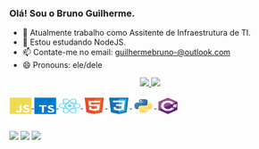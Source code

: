 ### Olá! Sou o Bruno Guilherme.


- 🔭 Atualmente trabalho como Assitente de Infraestrutura de TI.
- 🌱 Estou estudando NodeJS.
- 📫 Contate-me no email: guilhermebruno-@outlook.com
- 😄 Pronouns: ele/dele

<div align="center">
  <a href="https://github.com/Brunogpr">
  <img width="48%" src="https://github-readme-stats.vercel.app/api?username=Brunogpr&show_icons=true&theme=merko&include_all_commits=true&count_private=true"/>
  <img width="48%" src="https://github-readme-stats.vercel.app/api/top-langs/?username=Brunogpr&layout=compact&langs_count=7&theme=dark"/>
</div>
  
 <div style="display: inline_block"><br>
  <img align="center" alt="Rafa-Js" height="30" width="40" src="https://raw.githubusercontent.com/devicons/devicon/master/icons/javascript/javascript-plain.svg">
  <img align="center" alt="Rafa-Ts" height="30" width="40" src="https://raw.githubusercontent.com/devicons/devicon/master/icons/typescript/typescript-plain.svg">
  <img align="center" alt="Rafa-React" height="30" width="40" src="https://raw.githubusercontent.com/devicons/devicon/master/icons/react/react-original.svg">
  <img align="center" alt="Rafa-HTML" height="30" width="40" src="https://raw.githubusercontent.com/devicons/devicon/master/icons/html5/html5-original.svg">
  <img align="center" alt="Rafa-CSS" height="30" width="40" src="https://raw.githubusercontent.com/devicons/devicon/master/icons/css3/css3-original.svg">
  <img align="center" alt="Rafa-Python" height="30" width="40" src="https://raw.githubusercontent.com/devicons/devicon/master/icons/python/python-original.svg">
  <img align="center" alt="Rafa-Csharp" height="30" width="40" src="https://raw.githubusercontent.com/devicons/devicon/master/icons/csharp/csharp-original.svg">
</div>
  
  ##

<div>
  <a href="https://www.instagram.com/brunogui_/" target="_blank"><img src="https://img.shields.io/badge/-Instagram-%23E4405F?style=for-the-badge&logo=instagram&logoColor=white" target="_blank"></a>
  <a href = "mailto:guilhermebruno-@outlook.com"><img src="https://img.shields.io/badge/-Gmail-%23333?style=for-the-badge&logo=gmail&logoColor=white" target="_blank"></a>
  <a href="https://www.linkedin.com/in/bruno-guilherme-b378b3158/" target="_blank"><img src="https://img.shields.io/badge/-LinkedIn-%230077B5?style=for-the-badge&logo=linkedin&logoColor=white" target="_blank"></a>   
</div>
  
